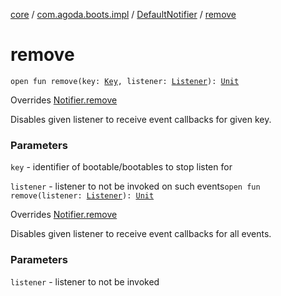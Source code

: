 [core](../../index.md) / [com.agoda.boots.impl](../index.md) / [DefaultNotifier](index.md) / [remove](./remove.md)

# remove

`open fun remove(key: `[`Key`](../../com.agoda.boots/-key/index.md)`, listener: `[`Listener`](../../com.agoda.boots/-listener/index.md)`): `[`Unit`](https://kotlinlang.org/api/latest/jvm/stdlib/kotlin/-unit/index.html)

Overrides [Notifier.remove](../../com.agoda.boots/-notifier/remove.md)

Disables given listener to receive event callbacks for given key.

### Parameters

`key` - identifier of bootable/bootables to stop listen for

`listener` - listener to not be invoked on such events`open fun remove(listener: `[`Listener`](../../com.agoda.boots/-listener/index.md)`): `[`Unit`](https://kotlinlang.org/api/latest/jvm/stdlib/kotlin/-unit/index.html)

Overrides [Notifier.remove](../../com.agoda.boots/-notifier/remove.md)

Disables given listener to receive event callbacks for all events.

### Parameters

`listener` - listener to not be invoked